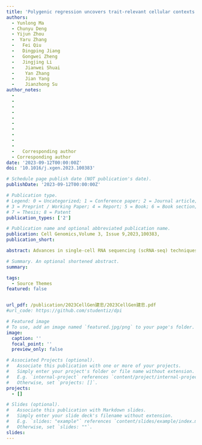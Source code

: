 ```yaml
---
title: 'Polygenic regression uncovers trait-relevant cellular contexts through pathway activation transformation of single-cell RNA sequencing data'
authors:
  - Yunlong Ma
  - Chunyu Deng
  - Yijun Zhou
  -  Yaru Zhang
  -   Fei Qiu
  -   Dingping Jiang
  -   Gongwei Zheng
  -   Jingjing Li
  -    Jianwei Shuai
  -    Yan Zhang
  -    Jian Yang
  -    Jianzhong Su
author_notes: 
  -  
  -  
  -  
  -   
  -   
  -    
  -    
  -    
  -     
  -     
  -   Corresponding author
  - Corresponding author
date: '2023-09-12T00:00:00Z'
doi: '10.1016/j.xgen.2023.100383'

# Schedule page publish date (NOT publication's date).
publishDate: '2023-09-12T00:00:00Z'

# Publication type.
# Legend: 0 = Uncategorized; 1 = Conference paper; 2 = Journal article;
# 3 = Preprint / Working Paper; 4 = Report; 5 = Book; 6 = Book section;
# 7 = Thesis; 8 = Patent
publication_types: ['2']

# Publication name and optional abbreviated publication name.
publication: Cell Genomics,Volume 3, Issue 9,2023,100383,
publication_short: 

abstract: Advances in single-cell RNA sequencing (scRNA-seq) techniques have accelerated functional interpretation of disease-associated variants discovered from genome-wide association studies (GWASs). However, identification of trait-relevant cell populations is often impeded by inherent technical noise and high sparsity in scRNA-seq data. Here, we developed scPagwas, a computational approach that uncovers trait-relevant cellular context by integrating pathway activation transformation of scRNA-seq data and GWAS summary statistics. scPagwas effectively prioritizes trait-relevant genes, which facilitates identification of trait-relevant cell types/populations with high accuracy in extensive simulated and real datasets. Cellular-level association results identified a novel subpopulation of naive CD8+ T cells related to COVID-19 severity and oligodendrocyte progenitor cell and microglia subsets with critical pathways by which genetic variants influence Alzheimer’s disease. Overall, our approach provides new insights for the discovery of trait-relevant cell types and improves the mechanistic understanding of disease variants from a pathway perspective.

# Summary. An optional shortened abstract.
summary: 

tags:
  - Source Themes
featured: false


url_pdf: /publication/2023CellGen建忠/2023CellGen建忠.pdf
#url_code: https://github.com/studentiz/dpi

# Featured image
# To use, add an image named `featured.jpg/png` to your page's folder.
image:
  caption: ''
  focal_point: ''
  preview_only: false

# Associated Projects (optional).
#   Associate this publication with one or more of your projects.
#   Simply enter your project's folder or file name without extension.
#   E.g. `internal-project` references `content/project/internal-project/index.md`.
#   Otherwise, set `projects: []`.
projects:
  - []

# Slides (optional).
#   Associate this publication with Markdown slides.
#   Simply enter your slide deck's filename without extension.
#   E.g. `slides: "example"` references `content/slides/example/index.md`.
#   Otherwise, set `slides: ""`.
slides:
---
```



